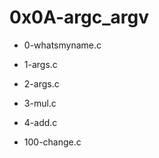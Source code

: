 # 0x0A-argc\_argv

* 0-whatsmyname.c

* 1-args.c

* 2-args.c

* 3-mul.c

* 4-add.c

* 100-change.c

